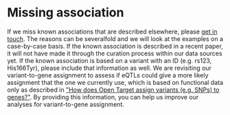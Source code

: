 # Missing association

If we miss known associations that are described elsewhere, please [get in touch](mailto:support@targetvalidation.org?). The reasons can be severalfold and we will look at the examples on a case-by-case basis. If the known association is described in a recent paper, it will not have made it through the curation process within our data sources yet. If the known association is based on a variant with an ID \(e.g. rs123, His166Tyr\), please include that information as well. We are revisiting our variant-to-gene assignment to assess if eQTLs could give a more likely assignment that the one we currently use, which is based on functional data only as described in ["How does Open Target assign variants \(e.g. SNPs\) to genes?"](http://www.targetvalidation.org/#variants). By providing this information, you can help us improve our analyses for variant-to-gene assignment.


